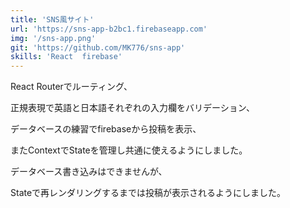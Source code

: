 ```yaml
---
title: 'SNS風サイト'
url: 'https://sns-app-b2bc1.firebaseapp.com'
img: '/sns-app.png'
git: 'https://github.com/MK776/sns-app'
skills: 'React  firebase'
---
```


React Routerでルーティング、

正規表現で英語と日本語それぞれの入力欄をバリデーション、

データベースの練習でfirebaseから投稿を表示、

またContextでStateを管理し共通に使えるようにしました。

データベース書き込みはできませんが、

Stateで再レンダリングするまでは投稿が表示されるようにしました。
